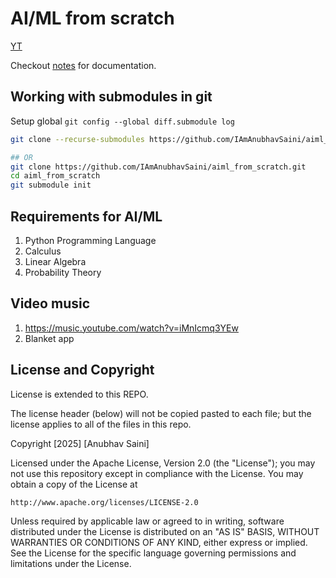 # AI/ML from scratch

[YT](https://www.youtube.com/@aiml_from_scratch)

Checkout [notes](/notes/index.md) for documentation.


## Working with submodules in git

Setup global `git config --global diff.submodule log`

```bash
git clone --recurse-submodules https://github.com/IAmAnubhavSaini/aiml_from_scratch.git

## OR
git clone https://github.com/IAmAnubhavSaini/aiml_from_scratch.git
cd aiml_from_scratch
git submodule init

```

## Requirements for AI/ML

1. Python Programming Language
2. Calculus
3. Linear Algebra
4. Probability Theory


## Video music

1. https://music.youtube.com/watch?v=iMnIcmq3YEw
2. Blanket app

## License and Copyright

License is extended to this REPO. 

The license header (below) will not be copied pasted to each file; but the license applies to all of the files in this repo.

Copyright [2025] [Anubhav Saini]

Licensed under the Apache License, Version 2.0 (the "License");
you may not use this repository except in compliance with the License.
You may obtain a copy of the License at

    http://www.apache.org/licenses/LICENSE-2.0

Unless required by applicable law or agreed to in writing, software
distributed under the License is distributed on an "AS IS" BASIS,
WITHOUT WARRANTIES OR CONDITIONS OF ANY KIND, either express or implied.
See the License for the specific language governing permissions and
limitations under the License.
